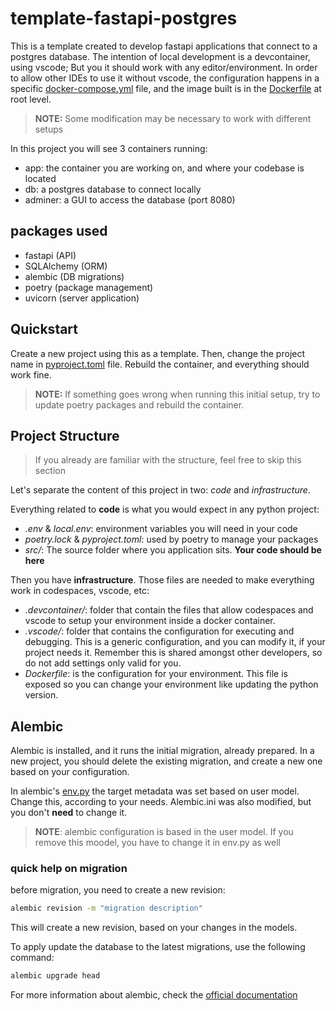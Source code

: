 # template-fastapi-postgres

This is a template created to develop fastapi applications that connect to a postgres database.
The intention of local development is a devcontainer, using vscode; But you it should work with any editor/environment. In order to allow other IDEs to use it without vscode, the configuration happens in a specific [docker-compose.yml](.devcontainer/docker-compose.yml) file, and the image built is in the [Dockerfile](Dockerfile) at root level.

>**NOTE:** Some modification may be necessary to work with different setups

In this project you will see 3 containers running: 

- app: the container you are working on, and where your codebase is located
- db: a postgres database to connect locally
- adminer: a GUI to access the database (port 8080)

## packages used

- fastapi (API)
- SQLAlchemy (ORM)
- alembic (DB migrations)
- poetry (package management)
- uvicorn (server application)

## Quickstart

Create a new project using this as a template. Then, change the project name in [pyproject.toml](pyproject.toml) file. Rebuild the container, and everything should work fine. 

>**NOTE:** If something goes wrong when running this initial setup, try to update poetry packages and rebuild the container.

## Project Structure

> If you already are familiar with the structure, feel free to skip this section

Let's separate the content of this project in two: *code* and *infrastructure*.

Everything related to **code** is what you would expect in any python project:

- *.env* & *local.env*: environment variables you will need in your code
- *poetry.lock* & *pyproject.toml*: used by poetry to manage your packages
- *src/*: The source folder where you application sits. **Your code should be here**

Then you have **infrastructure**. Those files are needed to make everything work in codespaces, vscode, etc:

- *.devcontainer/*: folder that contain the files that allow codespaces and vscode to setup your environment inside a docker container.
- *.vscode/*: folder that contains the configuration for executing and debugging. This is a generic configuration, and you can modify it, if your project needs it. Remember this is shared amongst other developers, so do not add settings only valid for you.
- *Dockerfile*: is the configuration for your environment. This file is exposed so you can change your environment like updating the python version.

## Alembic

Alembic is installed, and it runs the initial migration, already prepared. In a new project, you should delete the existing migration, and create a new one based on your configuration. 

In alembic's [env.py](src/alembic/env.py) the target metadata was set based on user model. Change this, according to your needs. Alembic.ini was also modified, but you don't **need** to change it.

>**NOTE**: alembic configuration is based in the user model. If you remove this moodel, you have to change it in env.py as well

### quick help on migration

before migration, you need to create a new revision:

```bash
alembic revision -m "migration description"
```

This will create a new revision, based on your changes in the models.

To apply update the database to the latest migrations, use the following command:

```bash
alembic upgrade head
```

For more information about alembic, check the [official documentation](https://alembic.sqlalchemy.org/en/latest/tutorial.html)